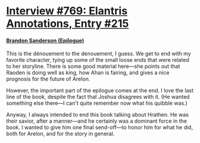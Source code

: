 # [Interview #769: Elantris Annotations, Entry #215](https://www.theoryland.com/intvmain.php?i=769#215)

#### [Brandon Sanderson (Epilogue)](http://www.brandonsanderson.com/annotation/98/Elantris-Epilogue)

This is the dénouement to the denouement, I guess. We get to end with my favorite character, tying up some of the small loose ends that were related to her storyline. There is some good material here—she points out that Raoden is doing well as king, how Ahan is fairing, and gives a nice prognosis for the future of Arelon.

However, the important part of the epilogue comes at the end. I love the last line of the book, despite the fact that Joshua disagrees with it. (He wanted something else there—I can't quite remember now what his quibble was.)

Anyway, I always intended to end this book talking about Hrathen. He was their savior, after a manner—and he certainly was a dominant force in the book. I wanted to give him one final send-off—to honor him for what he did, both for Arelon, and for the story in general.

